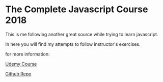 <h1>The Complete Javascript Course 2018</h1>

This is me following another great source while trying to learn javascript.

In here you will find my attempts to follow instructor's exercises.

for more information:
<p><a href="https://www.udemy.com/the-complete-javascript-course/">Udemy Course</a></p>
<p><a href="https://github.com/jonasschmedtmann/complete-javascript-course/blob/master/editors-setup.md">Github Repo</a></p>
